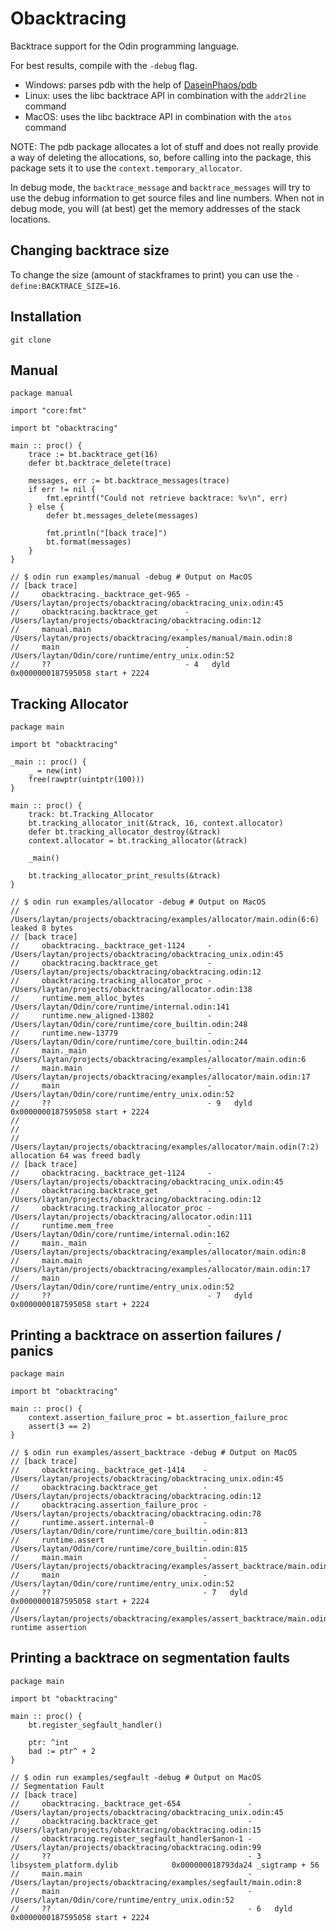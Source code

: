 # Obacktracing

Backtrace support for the Odin programming language.

For best results, compile with the `-debug` flag.

- Windows: parses pdb with the help of [DaseinPhaos/pdb](https://github.com/DaseinPhaos/pdb)
- Linux: uses the libc backtrace API in combination with the `addr2line` command
- MacOS: uses the libc backtrace API in combination with the `atos` command

NOTE: The pdb package allocates a lot of stuff and does not really provide a way of deleting the allocations, so, before calling into the package, this package sets it to use the `context.temporary_allocator`.

In debug mode, the `backtrace_message` and `backtrace_messages` will try to use the debug information to get source files and line numbers.
When not in debug mode, you will (at best) get the memory addresses of the stack locations.

## Changing backtrace size

To change the size (amount of stackframes to print) you can use the `-define:BACKTRACE_SIZE=16`.

## Installation

`git clone`

## Manual

```odin
package manual

import "core:fmt"

import bt "obacktracing"

main :: proc() {
	trace := bt.backtrace_get(16)
	defer bt.backtrace_delete(trace)

	messages, err := bt.backtrace_messages(trace)
	if err != nil {
		fmt.eprintf("Could not retrieve backtrace: %v\n", err)
	} else {
		defer bt.messages_delete(messages)

		fmt.println("[back trace]")
		bt.format(messages)
	}
}

// $ odin run examples/manual -debug # Output on MacOS
// [back trace]
//     obacktracing._backtrace_get-965 - /Users/laytan/projects/obacktracing/obacktracing_unix.odin:45
//     obacktracing.backtrace_get      - /Users/laytan/projects/obacktracing/obacktracing.odin:12
//     manual.main                     - /Users/laytan/projects/obacktracing/examples/manual/main.odin:8
//     main                            - /Users/laytan/Odin/core/runtime/entry_unix.odin:52
//     ??                              - 4   dyld                                0x0000000187595058 start + 2224
```

## Tracking Allocator

```odin
package main

import bt "obacktracing"

_main :: proc() {
	_ = new(int)
	free(rawptr(uintptr(100)))
}

main :: proc() {
	track: bt.Tracking_Allocator
	bt.tracking_allocator_init(&track, 16, context.allocator)
	defer bt.tracking_allocator_destroy(&track)
	context.allocator = bt.tracking_allocator(&track)

	_main()

	bt.tracking_allocator_print_results(&track)
}

// $ odin run examples/allocator -debug # Output on MacOS
// /Users/laytan/projects/obacktracing/examples/allocator/main.odin(6:6) leaked 8 bytes
// [back trace]
//     obacktracing._backtrace_get-1124     - /Users/laytan/projects/obacktracing/obacktracing_unix.odin:45
//     obacktracing.backtrace_get           - /Users/laytan/projects/obacktracing/obacktracing.odin:12
//     obacktracing.tracking_allocator_proc - /Users/laytan/projects/obacktracing/allocator.odin:138
//     runtime.mem_alloc_bytes              - /Users/laytan/Odin/core/runtime/internal.odin:141
//     runtime.new_aligned-13802            - /Users/laytan/Odin/core/runtime/core_builtin.odin:248
//     runtime.new-13779                    - /Users/laytan/Odin/core/runtime/core_builtin.odin:244
//     main._main                           - /Users/laytan/projects/obacktracing/examples/allocator/main.odin:6
//     main.main                            - /Users/laytan/projects/obacktracing/examples/allocator/main.odin:17
//     main                                 - /Users/laytan/Odin/core/runtime/entry_unix.odin:52
//     ??                                   - 9   dyld                                0x0000000187595058 start + 2224
//
//
// /Users/laytan/projects/obacktracing/examples/allocator/main.odin(7:2) allocation 64 was freed badly
// [back trace]
//     obacktracing._backtrace_get-1124     - /Users/laytan/projects/obacktracing/obacktracing_unix.odin:45
//     obacktracing.backtrace_get           - /Users/laytan/projects/obacktracing/obacktracing.odin:12
//     obacktracing.tracking_allocator_proc - /Users/laytan/projects/obacktracing/allocator.odin:111
//     runtime.mem_free                     - /Users/laytan/Odin/core/runtime/internal.odin:162
//     main._main                           - /Users/laytan/projects/obacktracing/examples/allocator/main.odin:8
//     main.main                            - /Users/laytan/projects/obacktracing/examples/allocator/main.odin:17
//     main                                 - /Users/laytan/Odin/core/runtime/entry_unix.odin:52
//     ??                                   - 7   dyld                                0x0000000187595058 start + 2224
```

## Printing a backtrace on assertion failures / panics

```odin
package main

import bt "obacktracing"

main :: proc() {
    context.assertion_failure_proc = bt.assertion_failure_proc
    assert(3 == 2)
}

// $ odin run examples/assert_backtrace -debug # Output on MacOS
// [back trace]
//     obacktracing._backtrace_get-1414    - /Users/laytan/projects/obacktracing/obacktracing_unix.odin:45
//     obacktracing.backtrace_get          - /Users/laytan/projects/obacktracing/obacktracing.odin:12
//     obacktracing.assertion_failure_proc - /Users/laytan/projects/obacktracing/obacktracing.odin:78
//     runtime.assert.internal-0           - /Users/laytan/Odin/core/runtime/core_builtin.odin:813
//     runtime.assert                      - /Users/laytan/Odin/core/runtime/core_builtin.odin:815
//     main.main                           - /Users/laytan/projects/obacktracing/examples/assert_backtrace/main.odin:8
//     main                                - /Users/laytan/Odin/core/runtime/entry_unix.odin:52
//     ??                                  - 7   dyld                                0x0000000187595058 start + 2224
// /Users/laytan/projects/obacktracing/examples/assert_backtrace/main.odin(7:5) runtime assertion
```

## Printing a backtrace on segmentation faults

```odin
package main

import bt "obacktracing"

main :: proc() {
	bt.register_segfault_handler()

	ptr: ^int
	bad := ptr^ + 2
}

// $ odin run examples/segfault -debug # Output on MacOS
// Segmentation Fault
// [back trace]
//     obacktracing._backtrace_get-654               - /Users/laytan/projects/obacktracing/obacktracing_unix.odin:45
//     obacktracing.backtrace_get                    - /Users/laytan/projects/obacktracing/obacktracing.odin:15
//     obacktracing.register_segfault_handler$anon-1 - /Users/laytan/projects/obacktracing/obacktracing.odin:99
//     ??                                            - 3   libsystem_platform.dylib            0x000000018793da24 _sigtramp + 56
//     main.main                                     - /Users/laytan/projects/obacktracing/examples/segfault/main.odin:8
//     main                                          - /Users/laytan/Odin/core/runtime/entry_unix.odin:52
//     ??                                            - 6   dyld                                0x0000000187595058 start + 2224
```
